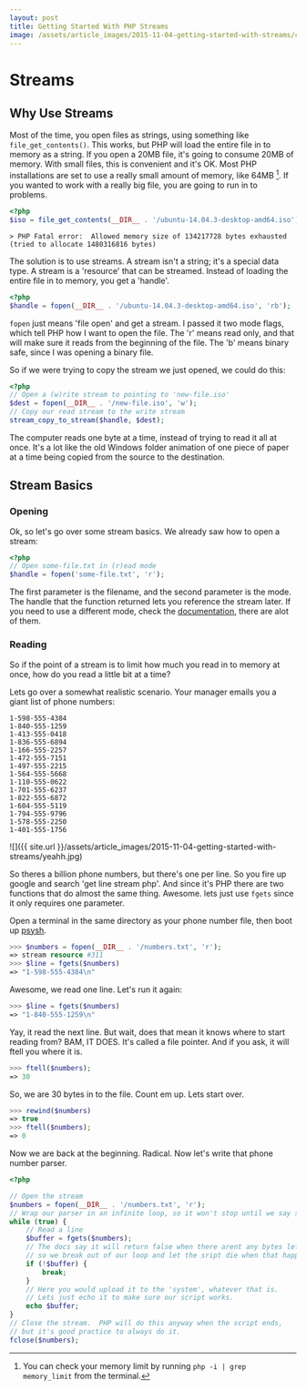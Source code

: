 ```yaml
---
layout: post
title: Getting Started With PHP Streams
image: /assets/article_images/2015-11-04-getting-started-with-streams/cover.jpg
---
```

# Streams

## Why Use Streams

Most of the time, you open files as strings, using something like `file_get_contents()`.  This works, but PHP will load the entire file in to memory as a string.  If you open a 20MB file, it's going to consume 20MB of memory.  With small files, this is convenient and it's OK.  Most PHP installations are set to use a really small amount of memory, like 64MB [^n].  If you wanted to work with a really big file, you are going to run in to problems.

```php
<?php
$iso = file_get_contents(__DIR__ . '/ubuntu-14.04.3-desktop-amd64.iso');
```

```
> PHP Fatal error:  Allowed memory size of 134217728 bytes exhausted (tried to allocate 1480316816 bytes)
```

The solution is to use streams.  A stream isn't a string; it's a special data type.  A stream is a 'resource' that can be streamed.  Instead of loading the entire file in to memory, you get a 'handle'.

```php
<?php
$handle = fopen(__DIR__ . '/ubuntu-14.04.3-desktop-amd64.iso', 'rb');
```

`fopen` just means 'file open' and get a stream.  I passed it two mode flags, which tell PHP how I want to open the file.  The 'r' means read only, and that will make sure it reads from the beginning of the file.  The 'b' means binary safe, since I was opening a binary file.

So if we were trying to copy the stream we just opened, we could do this:

```php
<?php
// Open a (w)rite stream to pointing to 'new-file.iso'
$dest = fopen(__DIR__ . '/new-file.iso', 'w');
// Copy our read stream to the write stream
stream_copy_to_stream($handle, $dest);
```

The computer reads one byte at a time, instead of trying to read it all at once.  It's a lot like the old Windows folder animation of one piece of paper at a time being copied from the source to the destination.

## Stream Basics

### Opening

Ok, so let's go over some stream basics.  We already saw how to open a stream:

```php
<?php
// Open some-file.txt in (r)ead mode
$handle = fopen('some-file.txt', 'r');
```

The first parameter is the filename, and the second parameter is the mode.  The handle that the function returned lets you reference the stream later.  If you need to use a different mode, check the [documentation](http://php.net/manual/en/function.fopen.php), there are alot of them.

### Reading

So if the point of a stream is to limit how much you read in to memory at once, how do you read a little bit at a time?

Lets go over a somewhat realistic scenario.  Your manager emails you a giant list of phone numbers:

```
1-598-555-4384
1-840-555-1259
1-413-555-0418
1-836-555-6894
1-166-555-2257
1-472-555-7151
1-497-555-2215
1-564-555-5668
1-110-555-0622
1-701-555-6237
1-822-555-6872
1-604-555-5119
1-794-555-9796
1-578-555-2250
1-401-555-1756
```

![]({{ site.url }}/assets/article_images/2015-11-04-getting-started-with-streams/yeahh.jpg)

So theres a billion phone numbers, but there's one per line.  So you fire up google and search 'get line stream php'.  And since it's PHP there are two functions that do almost the same thing.  Awesome.  lets just use `fgets` since it only requires one parameter.

Open a terminal in the same directory as your phone number file, then boot up [psysh](http://psysh.org/).


```php
>>> $numbers = fopen(__DIR__ . '/numbers.txt', 'r');
=> stream resource #311
>>> $line = fgets($numbers)
=> "1-598-555-4384\n"
```

Awesome, we read one line. Let's run it again:

```php
>>> $line = fgets($numbers)
=> "1-840-555-1259\n"
```

Yay, it read the next line.  But wait, does that mean it knows where to start reading from?  BAM, IT DOES.  It's called a file pointer.  And if you ask, it will ftell you where it is.

```php
>>> ftell($numbers);
=> 30
```

So, we are 30 bytes in to the file. Count em up.  Lets start over.

```php
>>> rewind($numbers)
=> true
>>> ftell($numbers);
=> 0
```

Now we are back at the beginning.  Radical.  Now let's write that phone number parser.


```php
<?php

// Open the stream
$numbers = fopen(__DIR__ . '/numbers.txt', 'r');
// Wrap our parser in an infinite loop, so it won't stop until we say so
while (true) {
	// Read a line
	$buffer = fgets($numbers);
	// The docs say it will return false when there arent any bytes left,
	// so we break out of our loop and let the sript die when that happens.
	if (!$buffer) {
		break;
	}
	// Here you would upload it to the 'system', whatever that is.
	// Lets just echo it to make sure our script works.
	echo $buffer;
}
// Close the stream.  PHP will do this anyway when the script ends,
// but it's good practice to always do it.
fclose($numbers);
```

[^n]: You can check your memory limit by running `php -i | grep memory_limit` from the terminal.
